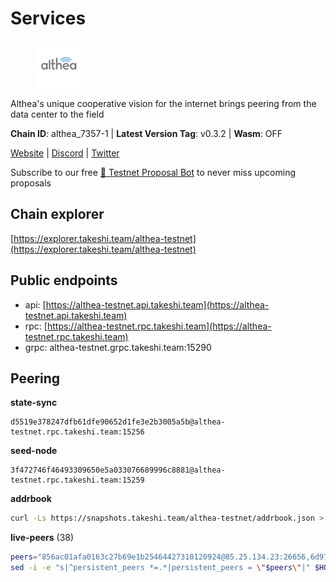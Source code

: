 # Services

<figure><img src="https://raw.githubusercontent.com/kj89/cosmos-images/main/logos/althea.png" alt=""><figcaption></figcaption></figure>

Althea's unique cooperative vision for the internet  brings peering from the data center to the field

**Chain ID**: althea_7357-1 | **Latest Version Tag**: v0.3.2 | **Wasm**: OFF

[Website](https://www.althea.net) | [Discord](https://discord.gg/ZTKWfpDs) | [Twitter](https://twitter.com/altheanetwork)



Subscribe to our free [🤖 Testnet Proposal Bot](https://t.me/kjnodes_testnet_proposal_bot) to never miss upcoming proposals


## Chain explorer
[https://explorer.takeshi.team/althea-testnet](https://explorer.takeshi.team/althea-testnet)

## Public endpoints

* api: [https://althea-testnet.api.takeshi.team](https://althea-testnet.api.takeshi.team)
* rpc: [https://althea-testnet.rpc.takeshi.team](https://althea-testnet.rpc.takeshi.team)
* grpc: althea-testnet.grpc.takeshi.team:15290

## Peering

**state-sync**

```text
d5519e378247dfb61dfe90652d1fe3e2b3005a5b@althea-testnet.rpc.takeshi.team:15256
```

**seed-node**

```text
3f472746f46493309650e5a033076689996c8881@althea-testnet.rpc.takeshi.team:15259
```

**addrbook**
```bash
curl -Ls https://snapshots.takeshi.team/althea-testnet/addrbook.json > $HOME/.althea/config/addrbook.json
```

**live-peers** (38)
```bash
peers="856ac01afa0163c27b69e1b25464427310120924@85.25.134.23:26656,6d97969912514e3583dee8e0cca15a383adbde6c@213.246.57.175:26656,698edcaf59b14f7bf50b681ef1ee3046fa062c77@65.109.92.235:11056,7eb055628aee375914d7d265ef4bc01ea692fe95@65.109.82.106:31656,c215cf295b05c1338fdf5070a7b2abde873f5a88@95.217.40.230:26656,a51b45869b5403dc71251a69879c1eb1c3042bed@65.108.134.215:29336,937dcf8c45b7c64e5188a7036427f2ce86383035@95.165.89.222:24126,70caf9545f6fd67f2561964b0a69bf36ba6f81d4@5.161.205.63:26656,90d692d481c1c4739ba8a7045b5552fa8d410901@88.99.164.158:17886,975393744d620d9dcb8dfd21c0282a6285766523@176.57.184.215:26656,76932bbeb29836c6405329c21358d051ef6e33a3@65.109.65.163:21856,6c3d7683bf40a521b7c22391fd6c989b46a2e0e2@78.46.106.75:27656,17edf24237b1c2b5b196d344761f964407d05862@65.108.233.109:12456,1d9a103d1e24c590bdfb577537eddd19a322f886@65.109.92.240:17886,d5040e6aa2f190e04a39dc27e8199786a848e1cd@161.97.99.251:26156,4f5eb5164329a61fc898ac75849ae873c8e539c9@66.172.36.135:14656,f6e3f995ba1c3ceed8bd556d9a23d2922d98a9a6@66.172.36.136:14656,0aac1fc75b4a613f6bb7d15c6250350d478227a6@66.45.231.30:11144,7a69ca211e4dca2c8c5e5ad2582e81db6adb9f3c@65.108.70.119:29656,a3ac64c5c84817f3694a866298399e6ad71ff26c@65.21.53.39:26656,ba247bdf826a9636a8276d6a00d8004755f6bb18@162.19.238.210:26656,0037b2dc30933fa5c027a83be39f0061253ff83b@5.189.157.140:26656,c5f4a56c4f1ba1cf3d4f8d787eb0f90d9cb963ec@65.109.34.133:61056,96320aaab7794933fddbc2bb101e54b8697c58e7@141.95.65.26:26656,cd71580f8ab4af6beeaf867702a86ca6f9331f71@65.19.136.133:23296,18643335ebbf1119ef5da9bbb2b65ce651a47ef1@5.9.106.214:26676,c831cd6ac278ab971eca94dda0c29191e8f39036@138.201.135.123:26656,24ae39234e1ceddc1585af9be8a6484edac79123@49.12.123.97:26656,382264d78149b62e679bf6d0b93dc74dd033fc05@65.108.2.41:26656,fd54b3d5e49c047dae61ca3a8e430f500eab783c@65.109.92.148:26656,8cd0cf98fa86c01796b07d230aa5261e06b1b37d@95.217.206.246:26656,04917b5810df2a380c1b18d83f577f1aba550818@222.106.187.14:53300,4ff3241de49fa01129b3fe38b3aeefc699f07cc7@42.119.159.212:26656,93fa6dee174ed6f119223542ed0f622087adab7e@24.199.116.190:26656,d5519e378247dfb61dfe90652d1fe3e2b3005a5b@65.109.68.190:52656,c6e1ed7117cd56036cc51835945d155e9c474c01@144.76.17.123:26656,2cd7bd0bb40ed6f16ff7a9617ae8c7a74ce06e34@148.251.91.219:26656,e5990247cc7fde4f94b44f687e0a9bda84fffe55@141.94.193.28:55766"
sed -i -e "s|^persistent_peers *=.*|persistent_peers = \"$peers\"|" $HOME/.althea/config/config.toml
```
